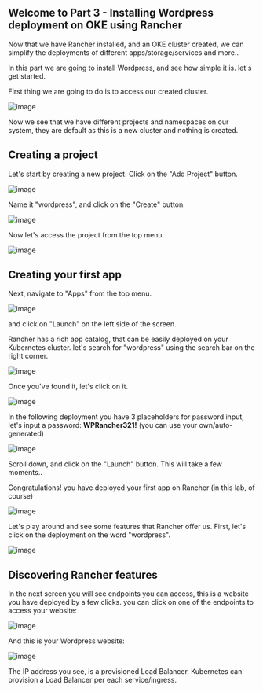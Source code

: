 ## Welcome to Part 3 - Installing Wordpress deployment on OKE using Rancher ##
 
Now that we have Rancher installed, and an OKE cluster created, 
we can simplify the deployments of different apps/storage/services and more.. 

In this part we are going to install Wordpress, and see how simple it is.
let's get started. 

First thing we are going to do is to access our created cluster. 

![image]()

Now we see that we have different projects and namespaces on our system,
they are default as this is a new cluster and nothing is created. 

## Creating a project ##

Let's start by creating a new project. 
Click on the "Add Project" button. 

![image]()

Name it "wordpress", and click on the "Create" button.

![image]()

Now let's access the project from the top menu. 

![image]()

## Creating your first app ##

Next, navigate to "Apps" from the top menu.

![image]()

and click on "Launch" on the left side of the screen.

Rancher has a rich app catalog, that can be easily deployed on your Kubernetes cluster.
let's search for "wordpress" using the search bar on the right corner. 

![image]()

Once you've found it, let's click on it. 

![image]() 

In the following deployment you have 3 placeholders for password input,
let's input a password: **WPRancher321!** (you can use your own/auto-generated) 

![image]()

Scroll down, and click on the "Launch" button. 
This will take a few moments..

Congratulations!
you have deployed your first app on Rancher (in this lab, of course)

![image]()

Let's play around and see some features that Rancher offer us. 
First, let's click on the deployment on the word "wordpress". 

![image]()

## Discovering Rancher features ## 

In the next screen you will see endpoints you can access,
this is a website you have deployed by a few clicks. 
you can click on one of the endpoints to access your website:

![image]()

And this is your Wordpress website:

![image]()

The IP address you see, is a provisioned Load Balancer,
Kubernetes can provision a Load Balancer per each service/ingress. 





